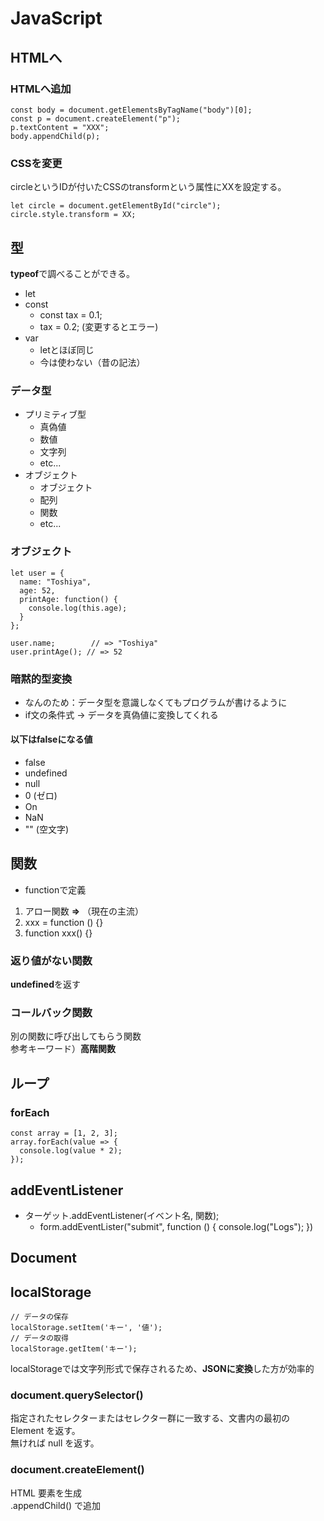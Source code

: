 # JavaScript

## HTMLへ

### HTMLへ追加
	const body = document.getElementsByTagName("body")[0];
	const p = document.createElement("p");
	p.textContent = "XXX";
	body.appendChild(p);

### CSSを変更
circleというIDが付いたCSSのtransformという属性にXXを設定する。

	let circle = document.getElementById("circle");
	circle.style.transform = XX;


## 型
**typeof**で調べることができる。

- let
- const
  - const tax = 0.1;
  - tax = 0.2; (変更するとエラー)
- var
  - letとほぼ同じ
  - 今は使わない（昔の記法）

### データ型

- プリミティブ型
  - 真偽値
  - 数値
  - 文字列
  - etc...
- オブジェクト
  - オブジェクト
  - 配列
  - 関数
  - etc...

### オブジェクト

	let user = {
	  name: "Toshiya",
	  age: 52,
	  printAge: function() {
	    console.log(this.age);
	  }
	};
	
	user.name;        // => "Toshiya"
	user.printAge(); // => 52

### 暗黙的型変換

- なんのため：データ型を意識しなくてもプログラムが書けるように
- if文の条件式 -> データを真偽値に変換してくれる

#### 以下はfalseになる値

- false
- undefined
- null
- 0 (ゼロ)
- On
- NaN
- "" (空文字)

## 関数

- functionで定義

1. アロー関数 **=>** （現在の主流）
2. xxx = function () {}
3. function xxx() {}

### 返り値がない関数
**undefined**を返す


### コールバック関数
別の関数に呼び出してもらう関数  
参考キーワード）**高階関数**


## ループ

### forEach

	const array = [1, 2, 3];
	array.forEach(value => {
	  console.log(value * 2);
	});

## addEventListener

- ターゲット.addEventListener(イベント名, 関数);
  - form.addEventLister("submit", function () { console.log("Logs"); })

## Document

## localStorage

	// データの保存
	localStorage.setItem('キー', '値');
	// データの取得
	localStorage.getItem('キー');

localStorageでは文字列形式で保存されるため、**JSONに変換**した方が効率的

### document.querySelector()

指定されたセレクターまたはセレクター群に一致する、文書内の最初の Element を返す。  
無ければ null を返す。

### document.createElement()

HTML 要素を生成  
.appendChild() で追加
